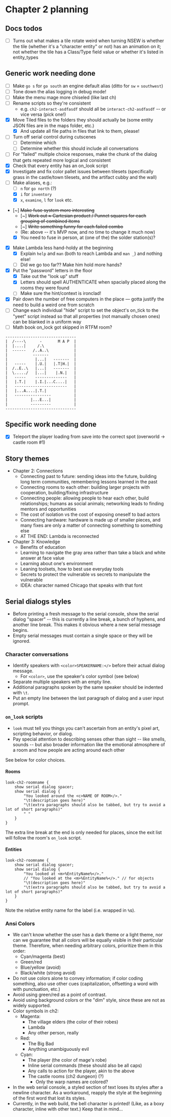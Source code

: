 # Chapter 2 planning

## Docs todos

- [ ] Turns out what makes a tile rotate weird when turning NSEW is whether the tile (whether it's a "character entity" or not) has an animation on it; not whether the tile has a Class/Type field value or whether it's listed in entity_types

## Generic work needing done

- [ ] Make `go s` for `go south` an engine default alias (ditto for `sw` = `southwest`)
- [ ] Tone down the alias logging in debug mode!
- [ ] Make the menu mage more chiseled (like last ch)
- [ ] Rename scripts so they're consistent
	- e.g. `ch2-interact-asdfasdf` should all be `interact-ch2-asdfasdf` -- or vice versa (pick one!)
- [x] Move Tiled files to the folders they should actually be (some entity JSON files are in the maps folder, etc.)
	- [x] And update all file paths in files that link to them, please!
- [ ] Turn off serial control during cutscenes
	- [ ] Determine which
	- [ ] Determine whether this should include all conversations
- [ ] For "failed" multiple choice responses, make the chunk of the dialog that gets repeated more logical and consistent
- [x] Check that every entity has an on_look script
- [x] Investigate and fix color pallet issues between tilesets (specifically grass in the castle/town tilesets, and the artifact cubby and the wall)
- [ ] Make aliases, e.g.:
	- [ ] `n` for `go north` (?)
	- [x] `i` for `inventory`
	- [x] `x`, `examine`, `l` for `look` etc.
- [~] ~~Make fuse system more interesting~~
	- [~] ~~Work out ≈ Cartesian product / Punnet squares for each grouping of combined items~~
	- [~] ~~Write something funny for each failed combo~~
	- (Re: above -- it's MVP now, and no time to change it much now)
	- [x] You need to fuse in person, at (one of the) the solder station(s)?
- [x] Make Lambda less hand-holdy at the beginning
	- [x] Explain `help` and `man` (both to reach Lambda and `man _`) and nothing else!
	- [ ] Did we go too far?? Make him hold more hands?
- [x] Put the "password" letters in the floor
	- [x] Take out the "look up" stuff
	- [x] Letters should spell AUTHENTICATE when spacially placed along the rooms they were found
	- [ ] Make sure the hint/context is ironclad!
- [x] Pair down the number of free computers in the place — gotta justify the need to build a weird one from scratch
- [ ] Change each individual "hide" script to set the object's on_tick to the "yeet" script instead so that all properties (not manually chosen ones) can be blanked in a uniform way
- [ ] Math book on_lock got skipped in RTFM room?

```
-------------------------------
|  /----\      -       M A P  |
|  |....|     /.\             |
|  ------   /..A..\           |
|           -------           |
|            |...|   -------  |
|   -----    |.U.|   |.T|H.|  |
|  /..E..\   |...|   -------  |
|  \...../   |...|    |.N.|   |
|   -----    --------------   |
|   |.T.|    |.I.|...C....|   |
|   -----------------------   |
|   |...A....|.T.|            |
|   ----------------          |
|          |...E...|          |
|          ---------          |
-------------------------------
```

## Specific work needing done

- [x] Teleport the player loading from save into the correct spot (overworld -> castle room #1)

## Story themes

- Chapter 2: Connections
	- Connecting past to future: sending ideas into the future, building long term communities, remembering lessons learned in the past
	- Connecting rooms to each other: building larger projects with cooperation, building/fixing infrastructure
	- Connecting people: allowing people to hear each other, build relationships; humans as social animals; networking leads to finding mentors and opportunities
	- The cost of isolation vs the cost of exposing oneself to bad actors
	- Connecting hardware: hardware is made up of smaller pieces, and many fixes are only a matter of connecting something to something else
	- AT THE END: Lambda is reconnected
- Chapter 3: Knowledge
	- Benefits of education
	- Learning to navigate the gray area rather than take a black and white answer at face value
	- Learning about one's environment
	- Leaning toolsets, how to best use everyday tools
	- Secrets to protect the vulnerable vs secrets to manipulate the vulnerable
	- IDEA: character named Chicago that speaks with that font

## Serial dialogs styles

- Before printing a fresh message to the serial console, show the serial dialog "spacer" -- this is currently a line break, a bunch of hyphens, and another line break. This makes it obvious where a new serial message begins.
- Empty serial messages must contain a single space or they will be ignored.

### Character conversations

- Identify speakers with `<color>SPEAKERNAME:</>` before their actual dialog message.
	- For `<color>`, use the speaker's color symbol (see below)
- Separate multiple speakers with an empty line.
- Additional paragraphs spoken by the same speaker should be indented with `\t`.
- Put an empty line between the last paragraph of dialog and a user input prompt.

### `on_look` scripts

- `look` must tell you things you can't ascertain from an entity's pixel art, scripting behavior, or dialog.
- Pay special attention to describing senses other than sight -- like smells, sounds -- but also broader information like the emotional atmosphere of a room and how people are acting around each other

See below for color choices.

#### Rooms

```mgs
look-ch2-roomname {
	show serial dialog spacer;
	show serial dialog {
		"You looked around the <c>NAME OF ROOM</>."
		"\t(description goes here)"
		"\t(extra paragraphs should also be tabbed, but try to avoid a lot of short paragraphs)"
		" "
	}
}
```

The extra line break at the end is only needed for places, since the exit list will follow the room's `on_look` script.

#### Entities

```mgs
look-ch2-roomname {
	show serial dialog spacer;
	show serial dialog {
		"You looked at <m>%EntityName%</>."
		// "You looked at the <m>%EntityName%</>." // for objects
		"\t(description goes here)"
		"\t(extra paragraphs should also be tabbed, but try to avoid a lot of short paragraphs)"
	}
}
```

Note the relative entity name for the label (i.e. wrapped in `%`s).

### Ansi Colors

- We can't know whether the user has a dark theme or a light theme, nor can we guarantee that all colors will be equally visible in their particular theme. Therefore, when needing arbitrary colors, prioritize them in this order:
	- Cyan/magenta (best)
	- Green/red
	- Blue/yellow (avoid)
	- Black/white (strong avoid)
- Do not use colors alone to convey information; if color coding something, also use other cues (capitalization, offsetting a word with with punctuation, etc.)
- Avoid using green/red as a point of contrast.
- Avoid using background colors or the "dim" style, since these are not as widely supported.
- Color symbols in ch2:
	- Magenta:
		- The village elders (the color of their robes)
		- Lambda
		- Any other person, really
	- Red:
		- The Big Bad
		- Anything unambiguously evil
	- Cyan:
		- The player (the color of mage's robe)
		- Inline serial commands (these should also be all caps)
		- Any calls to action for the player, akin to the above
		- The castle rooms (ch2 dungeon) (?)
			- Only the warp names are colored?
- In the web serial console, a styled section of text loses its styles after a newline character. As a workaround, reapply the style at the beginning of the first word that lost its styles.
- Currently, in the web build, the bell character is printed! (Like, as a boxy character, inline with other text.) Keep that in mind...
